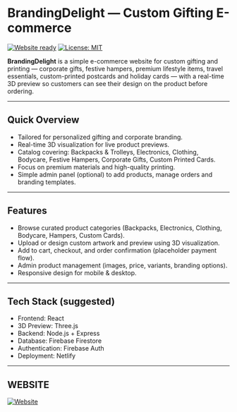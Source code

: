 # BrandingDelight — Custom Gifting E-commerce

[![Website ready](https://img.shields.io/badge/status-ready-brightgreen)]()
[![License: MIT](https://img.shields.io/badge/license-MIT-blue.svg)]()

**BrandingDelight** is a simple e-commerce website for custom gifting and printing — corporate gifts, festive hampers, premium lifestyle items, travel essentials, custom-printed postcards and holiday cards — with a real-time 3D preview so customers can see their design on the product before ordering.

---

##  Quick Overview

- Tailored for personalized gifting and corporate branding.
- Real-time 3D visualization for live product previews.
- Catalog covering: Backpacks & Trolleys, Electronics, Clothing, Bodycare, Festive Hampers, Corporate Gifts, Custom Printed Cards.
- Focus on premium materials and high-quality printing.
- Simple admin panel (optional) to add products, manage orders and branding templates.

---

##  Features

- Browse curated product categories (Backpacks, Electronics, Clothing, Bodycare, Hampers, Custom Cards).
- Upload or design custom artwork and preview using 3D visualization.
- Add to cart, checkout, and order confirmation (placeholder payment flow).
- Admin product management (images, price, variants, branding options).
- Responsive design for mobile & desktop.

---

##  Tech Stack (suggested)


- Frontend: React
- 3D Preview: Three.js
- Backend: Node.js + Express
- Database: Firebase Firestore
- Authentication: Firebase Auth
- Deployment: Netlify

---

## WEBSITE

[![Website](https://img.shields.io/badge/Live%20Website-BrandingDelight-brightgreen)](https://brandingdelight.com)
